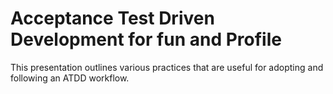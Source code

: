 # Acceptance Test Driven Development for fun and Profile

This presentation outlines various practices that are useful for adopting and following an ATDD workflow.
